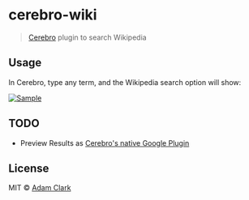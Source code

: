 # cerebro-wiki

> [Cerebro](https://cerebroapp.com) plugin to search Wikipedia

## Usage

In Cerebro, type any term, and the Wikipedia search option will show:

[![Sample](https://i.imgur.com/9QZDICr.gif)](https://i.imgur.com/9QZDICr.gif)
## TODO

- Preview Results as [Cerebro's native Google Plugin](https://github.com/KELiON/cerebro/blob/master/app/main/plugins/core/google/index.js)

## License

MIT © [Adam Clark](https://github.com/adamclark64)
